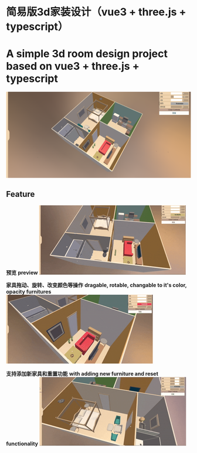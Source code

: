 # 简易版3d家装设计（vue3 + three.js + typescript）
# A simple 3d room design project based on vue3 + three.js + typescript
![a picture for 3d room](./showcase/3d-room-design.png "project overview")

## Feature
**预览**
**preview**
![show1](./showcase/3d-room-video1.gif "project preview")


**家具拖动、旋转、改变颜色等操作**
**dragable, rotable, changable to it's color, opacity furnitures**
![show1](./showcase/3d-room-video2.gif "project preview")


**支持添加新家具和重置功能**
**with adding new furniture and reset functionality**
![show1](./showcase/3d-room-video3.gif "project preview")

